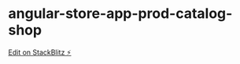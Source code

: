 # angular-store-app-prod-catalog-shop

[Edit on StackBlitz ⚡️](https://stackblitz.com/edit/angular-store-app-prod-catalog-shop)